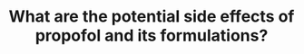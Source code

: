 ---
title: "What are the potential side effects of propofol and its formulations?"
entityType: SAQ
exam: PEX
college: ANZCA
year: 2009
sitting: B
question: 02
passRate: 74
EC_expectedDomains:
- "Expected was a brief description of the clinical uses and the most common formulation of propofol."
- "At this point candidates who performed well divided their answer to adverse effects due to propofol and those secondary to the formulation."
- "Common cardio-respiratory effects of propofol were well described."
- "That propofol resulted in sedation and anaesthesia was almost universally recognised but few commented on the narrow therapeutic window between the two."
- "Again, most candidates identified excitatory movements with induction but fewer correctly described the mechanism or explained the contradictory EEG effects and the use of propofol for status epilepticus."
- "Common side effects related to the formulation including pain, bacterial contamination, use of preservatives were well discussed."
- "Metabolic effects from prolonged infusion including lipaemia, propofol infusion syndrome and the propensity to produce green coloured hair and urine was discussed by the majority."
EC_extraCredit:
- "Few however mentioned alternative solvents including liposomes, medium chain triglycerides and cyclodextrins."
- "That subclinical doses of propofol produce euphoria and explain the abuse potential unique to this drug also received a mark."
EC_errorsCommon:
- "Common mistakes were to discuss the pharmacokinetics of propofol, adverse effects related to the formulation only and beneficial central nervous system effects."
---